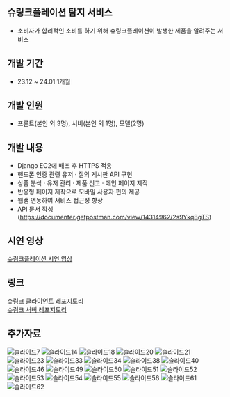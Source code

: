## 슈링크플레이션 탐지 서비스
- 소비자가 합리적인 소비를 하기 위해 슈링크플레이션이 발생한 제품을 알려주는 서비스
## 개발 기간
- 23.12 ~ 24.01 1개월
## 개발 인원
- 프론트(본인 외 3명), 서버(본인 외 1명), 모델(2명)
## 개발 내용
- Django EC2에 배포 후 HTTPS 적용
- 핸드폰 인증 관련 유저 · 질의 게시판 API 구현
- 상품 분석  · 유저 관리 · 제품 신고 · 메인 페이지 제작
- 반응형 페이지 제작으로 모바일 사용자 편의 제공
- 웹캠 연동하여 서비스 접근성 향상
- API 문서 작성(https://documenter.getpostman.com/view/14314962/2s9Ykq8gTS)
## 시연 영상
<a href="https://www.youtube.com/watch?v=hwsklI9SSTk&ab_channel=YJLee">슈링크플레이션 시연 영상</a>
## 링크
<a href="https://github.com/yj2dev/shrink-client">슈링크 클라이언트 레포지토리</a><br/>
<a href="https://github.com/yj2dev/shrink-server">슈링크 서버 레포지토리</a>
## 추가자료
![슬라이드7](https://github.com/yj2dev/shrink/assets/72322679/2b23c878-61aa-4760-ba4d-586c277522c8)
![슬라이드14](https://github.com/yj2dev/shrink/assets/72322679/d42186f6-07c5-45b6-a065-bf8be851e1c2)
![슬라이드18](https://github.com/yj2dev/shrink/assets/72322679/d0395f2c-8f6a-418b-b74b-04b023eb206d)
![슬라이드20](https://github.com/yj2dev/shrink/assets/72322679/fb9c552d-71e6-47a9-83e6-225654bdc2c6)
![슬라이드21](https://github.com/yj2dev/shrink/assets/72322679/433dd327-b49f-4195-89c8-e34b41095d29)
![슬라이드23](https://github.com/yj2dev/shrink/assets/72322679/b2c81879-9e07-4c3e-a5e1-84b7a019fe79)
![슬라이드33](https://github.com/yj2dev/shrink/assets/72322679/f8cd06dd-9fca-4b83-9a20-9892aa500a7b)
![슬라이드34](https://github.com/yj2dev/shrink/assets/72322679/68966ede-fb88-4d38-b299-1d834eeb290d)
![슬라이드38](https://github.com/yj2dev/shrink/assets/72322679/78f93ba1-5e67-4f15-8cef-09411c75062d)
![슬라이드40](https://github.com/yj2dev/shrink/assets/72322679/68737682-3ce7-40ed-8edd-fc6ccbf0d65c)
![슬라이드46](https://github.com/yj2dev/shrink/assets/72322679/89c81187-7188-4ee1-9f3c-daf1b09bca81)
![슬라이드49](https://github.com/yj2dev/shrink/assets/72322679/4911104d-c42d-476a-84a4-866a99c4104e)
![슬라이드50](https://github.com/yj2dev/shrink/assets/72322679/e1bd99db-b895-47cc-8275-89a6acfae4b4)
![슬라이드51](https://github.com/yj2dev/shrink/assets/72322679/a1fbdf79-f9a7-4d72-8d47-864c0747bea6)
![슬라이드52](https://github.com/yj2dev/shrink/assets/72322679/00c7f2ab-87bc-49ca-b507-e9a3359ea198)
![슬라이드53](https://github.com/yj2dev/shrink/assets/72322679/6750afcb-ce25-4205-97c6-a0961aed890a)
![슬라이드54](https://github.com/yj2dev/shrink/assets/72322679/bc74f5d8-fe5b-4cca-b38e-914ff6d55c67)
![슬라이드55](https://github.com/yj2dev/shrink/assets/72322679/2aae2519-91c6-4d3d-b431-f490f4a636c9)
![슬라이드56](https://github.com/yj2dev/shrink/assets/72322679/a911ade7-582a-4731-9120-4423ca05a5d0)
![슬라이드61](https://github.com/yj2dev/shrink/assets/72322679/b47b8f3e-240f-4800-8590-a41cb7bcc4de)
![슬라이드62](https://github.com/yj2dev/shrink/assets/72322679/d0ab4162-b75d-43d5-91f7-37925bd03361)
